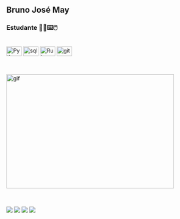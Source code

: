 ## **Bruno José May**
### **Estudante 👨‍🎓⌨️🖱️**

<div style="display: inline_block"><br>

  <img align="center" alt="Python" height="25" width="40" src="https://cdn.jsdelivr.net/gh/devicons/devicon/icons/python/python-original.svg">
  <img align="center" alt="sql" height="25" width="40" src="https://cdn.jsdelivr.net/gh/devicons/devicon/icons/mysql/mysql-original.svg">
  <img align="center" alt="Ruby" height="25" width="40" src="https://cdn.jsdelivr.net/gh/devicons/devicon/icons/ruby/ruby-plain.svg">
  <img align="center" alt="git" height="25" width="40" src="https://cdn.jsdelivr.net/gh/devicons/devicon/icons/git/git-original.svg">

</div>

ㅤ

<div>

  <img align="center" alt="gif" height="300" width="439" src="https://media.tenor.com/yOwKX_hMp6cAAAAd/hackerman-rami-malek.gif">

</div>

ㅤ

<div> 

  <a href="https://instagram.com/bruno.may_" target="_blank"><img src="https://img.shields.io/badge/-Instagram-%23E4405F?style=for-the-badge&logo=instagram&logoColor=white" target="_blank"></a>
  <a href="https://discord.gg/758121778022449152" target="_blank"><img src="https://img.shields.io/badge/Discord-7289DA?style=for-the-badge&logo=discord&logoColor=white" target="_blank"></a> 
  <a href = "mailto:brunojsm0509@gmail.com"><img src="https://img.shields.io/badge/-Gmail-%23333?style=for-the-badge&logo=gmail&logoColor=white" target="_blank"></a>
  <a href="" target="_blank"><img src="https://img.shields.io/badge/-LinkedIn-%230077B5?style=for-the-badge&logo=linkedin&logoColor=white" target="_blank"></a> 
  
</div>
